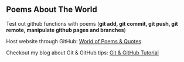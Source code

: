## Poems About The World 

Test out github functions with poems (**git add, git commit, git push, git remote, manipulate github pages and branches**)

Host website through GitHub: [World of Poems & Quotes](https://haihuanchen.github.io/poems-website/)

Checkout my blog about Git & GitHub tips: [Git & GitHub Tutorial](https://medium.com/swlh/git-github-beginner-tutorial-b5885882a380)
